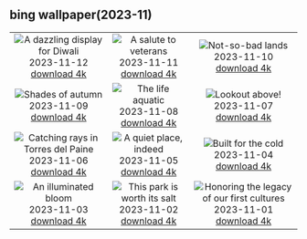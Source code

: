 ## bing wallpaper(2023-11)

|  |  |  |
| :----: | :----: | :----: |
| ![A dazzling display for Diwali](https://cn.bing.com/th?id=OHR.DiwaliAyodhya_EN-US7782727326_UHD.jpg&pid=hp&w=384&h=216&rs=1&c=4) <br/>2023-11-12 [download 4k](https://cn.bing.com/th?id=OHR.DiwaliAyodhya_EN-US7782727326_UHD.jpg)| ![A salute to veterans](https://cn.bing.com/th?id=OHR.VeteransDayDC_EN-US7666353324_UHD.jpg&pid=hp&w=384&h=216&rs=1&c=4) <br/>2023-11-11 [download 4k](https://cn.bing.com/th?id=OHR.VeteransDayDC_EN-US7666353324_UHD.jpg)| ![Not-so-bad lands](https://cn.bing.com/th?id=OHR.BadlandsSunrise_EN-US7576048436_UHD.jpg&pid=hp&w=384&h=216&rs=1&c=4) <br/>2023-11-10 [download 4k](https://cn.bing.com/th?id=OHR.BadlandsSunrise_EN-US7576048436_UHD.jpg)|
| ![Shades of autumn](https://cn.bing.com/th?id=OHR.NorwayBirch_EN-US7497125692_UHD.jpg&pid=hp&w=384&h=216&rs=1&c=4) <br/>2023-11-09 [download 4k](https://cn.bing.com/th?id=OHR.NorwayBirch_EN-US7497125692_UHD.jpg)| ![The life aquatic](https://cn.bing.com/th?id=OHR.ManateeMama_EN-US7376333243_UHD.jpg&pid=hp&w=384&h=216&rs=1&c=4) <br/>2023-11-08 [download 4k](https://cn.bing.com/th?id=OHR.ManateeMama_EN-US7376333243_UHD.jpg)| ![Lookout above!](https://cn.bing.com/th?id=OHR.KirkilaiTower_EN-US7178436226_UHD.jpg&pid=hp&w=384&h=216&rs=1&c=4) <br/>2023-11-07 [download 4k](https://cn.bing.com/th?id=OHR.KirkilaiTower_EN-US7178436226_UHD.jpg)|
| ![Catching rays in Torres del Paine](https://cn.bing.com/th?id=OHR.LagoPehoe_EN-US6983781896_UHD.jpg&pid=hp&w=384&h=216&rs=1&c=4) <br/>2023-11-06 [download 4k](https://cn.bing.com/th?id=OHR.LagoPehoe_EN-US6983781896_UHD.jpg)| ![A quiet place, indeed](https://cn.bing.com/th?id=OHR.SilencioSpain_EN-US6874925537_UHD.jpg&pid=hp&w=384&h=216&rs=1&c=4) <br/>2023-11-05 [download 4k](https://cn.bing.com/th?id=OHR.SilencioSpain_EN-US6874925537_UHD.jpg)| ![Built for the cold](https://cn.bing.com/th?id=OHR.BisonSnow_EN-US6764351912_UHD.jpg&pid=hp&w=384&h=216&rs=1&c=4) <br/>2023-11-04 [download 4k](https://cn.bing.com/th?id=OHR.BisonSnow_EN-US6764351912_UHD.jpg)|
| ![An illuminated bloom](https://cn.bing.com/th?id=OHR.SeaNettles_EN-US6654060294_UHD.jpg&pid=hp&w=384&h=216&rs=1&c=4) <br/>2023-11-03 [download 4k](https://cn.bing.com/th?id=OHR.SeaNettles_EN-US6654060294_UHD.jpg)| ![This park is worth its salt](https://cn.bing.com/th?id=OHR.DeathValleySalt_EN-US1068737086_UHD.jpg&pid=hp&w=384&h=216&rs=1&c=4) <br/>2023-11-02 [download 4k](https://cn.bing.com/th?id=OHR.DeathValleySalt_EN-US1068737086_UHD.jpg)| ![Honoring the legacy of our first cultures](https://cn.bing.com/th?id=OHR.MummyCaveRuins_EN-US0871963100_UHD.jpg&pid=hp&w=384&h=216&rs=1&c=4) <br/>2023-11-01 [download 4k](https://cn.bing.com/th?id=OHR.MummyCaveRuins_EN-US0871963100_UHD.jpg)|
